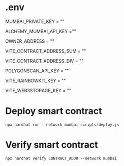 
# .env
MUMBAI_PRIVATE_KEY = ""

ALCHEMY_MUMBAI_API_KEY =""

OWNER_ADDRESS = ""

VITE_CONTRACT_ADDRESS_SUM = ""

VITE_CONTRACT_ADDRESS_DIV = ""

POLYGONSCAN_API_KEY = ""

VITE_RAINBOWKIT_KEY = ""

VITE_WEB3STORAGE_KEY = ""



# Deploy smart contract
`npx hardhat run --network mumbai scripts/deploy.js`

# Verify smart contract
`npx hardhat verify CONTRACT_ADDR --network mumbai`
